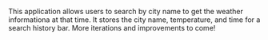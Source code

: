 This application allows users to search by city name to get the weather informationa at that time. It stores the city name, temperature, and time for a search history bar. More iterations and improvements to come!
